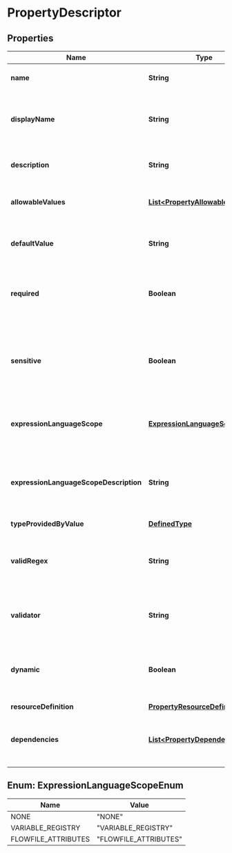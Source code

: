 # PropertyDescriptor

## Properties
Name | Type | Description | Notes
------------ | ------------- | ------------- | -------------
**name** | **String** | The name of the property key | 
**displayName** | **String** | The display name of the property key, if different from the name |  [optional]
**description** | **String** | The description of what the property does |  [optional]
**allowableValues** | [**List&lt;PropertyAllowableValue&gt;**](PropertyAllowableValue.md) | A list of the allowable values for the property |  [optional]
**defaultValue** | **String** | The default value if a user-set value is not specified |  [optional]
**required** | **Boolean** | Whether or not  the property is required for the component |  [optional]
**sensitive** | **Boolean** | Whether or not  the value of the property is considered sensitive (e.g., passwords and keys) |  [optional]
**expressionLanguageScope** | [**ExpressionLanguageScopeEnum**](#ExpressionLanguageScopeEnum) | The scope of expression language supported by this property |  [optional]
**expressionLanguageScopeDescription** | **String** | The description of the expression language scope supported by this property |  [optional]
**typeProvidedByValue** | [**DefinedType**](DefinedType.md) |  |  [optional]
**validRegex** | **String** | A regular expression that can be used to validate the value of this property |  [optional]
**validator** | **String** | Name of the validator used for this property descriptor |  [optional]
**dynamic** | **Boolean** | Whether or not the descriptor is for a dynamically added property |  [optional]
**resourceDefinition** | [**PropertyResourceDefinition**](PropertyResourceDefinition.md) |  |  [optional]
**dependencies** | [**List&lt;PropertyDependency&gt;**](PropertyDependency.md) | The dependencies that this property has on other properties |  [optional]

<a name="ExpressionLanguageScopeEnum"></a>
## Enum: ExpressionLanguageScopeEnum
Name | Value
---- | -----
NONE | &quot;NONE&quot;
VARIABLE_REGISTRY | &quot;VARIABLE_REGISTRY&quot;
FLOWFILE_ATTRIBUTES | &quot;FLOWFILE_ATTRIBUTES&quot;
